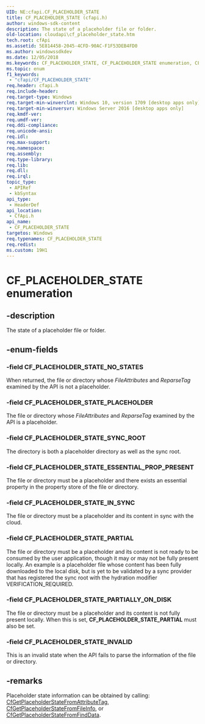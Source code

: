 ```yaml
---
UID: NE:cfapi.CF_PLACEHOLDER_STATE
title: CF_PLACEHOLDER_STATE (cfapi.h)
author: windows-sdk-content
description: The state of a placeholder file or folder.
old-location: cloudapi\cf_placeholder_state.htm
tech.root: cfApi
ms.assetid: 5E814458-2045-4CFD-90AC-F1F53DEB4FD0
ms.author: windowssdkdev
ms.date: 12/05/2018
ms.keywords: CF_PLACEHOLDER_STATE, CF_PLACEHOLDER_STATE enumeration, CF_PLACEHOLDER_STATE_ESSENTIAL_PROP_PRESENT, CF_PLACEHOLDER_STATE_INVALID, CF_PLACEHOLDER_STATE_IN_SYNC, CF_PLACEHOLDER_STATE_NO_STATES, CF_PLACEHOLDER_STATE_PARTIAL, CF_PLACEHOLDER_STATE_PARTIALLY_ON_DISK, CF_PLACEHOLDER_STATE_PLACEHOLDER, CF_PLACEHOLDER_STATE_SYNC_ROOT, cfapi/CF_PLACEHOLDER_STATE, cfapi/CF_PLACEHOLDER_STATE_ESSENTIAL_PROP_PRESENT, cfapi/CF_PLACEHOLDER_STATE_INVALID, cfapi/CF_PLACEHOLDER_STATE_IN_SYNC, cfapi/CF_PLACEHOLDER_STATE_NO_STATES, cfapi/CF_PLACEHOLDER_STATE_PARTIAL, cfapi/CF_PLACEHOLDER_STATE_PARTIALLY_ON_DISK, cfapi/CF_PLACEHOLDER_STATE_PLACEHOLDER, cfapi/CF_PLACEHOLDER_STATE_SYNC_ROOT, cloudApi.cf_placeholder_state
ms.topic: enum
f1_keywords: 
 - "cfapi/CF_PLACEHOLDER_STATE"
req.header: cfapi.h
req.include-header: 
req.target-type: Windows
req.target-min-winverclnt: Windows 10, version 1709 [desktop apps only]
req.target-min-winversvr: Windows Server 2016 [desktop apps only]
req.kmdf-ver: 
req.umdf-ver: 
req.ddi-compliance: 
req.unicode-ansi: 
req.idl: 
req.max-support: 
req.namespace: 
req.assembly: 
req.type-library: 
req.lib: 
req.dll: 
req.irql: 
topic_type:
 - APIRef
 - kbSyntax
api_type:
 - HeaderDef
api_location:
 - CfApi.h
api_name:
 - CF_PLACEHOLDER_STATE
targetos: Windows
req.typenames: CF_PLACEHOLDER_STATE
req.redist: 
ms.custom: 19H1
---
```


# CF_PLACEHOLDER_STATE enumeration


## -description


The state of a placeholder file or folder.


## -enum-fields




### -field CF_PLACEHOLDER_STATE_NO_STATES

When returned, the file or directory whose <i>FileAttributes</i> and <i>ReparseTag</i> examined by the API is not a placeholder.


### -field CF_PLACEHOLDER_STATE_PLACEHOLDER

The file or directory whose <i>FileAttributes</i> and <i>ReparseTag</i> examined by the API is a placeholder.


### -field CF_PLACEHOLDER_STATE_SYNC_ROOT

The directory is both a placeholder directory as well as the sync root.


### -field CF_PLACEHOLDER_STATE_ESSENTIAL_PROP_PRESENT

The file or directory must be a placeholder and there exists an essential property in the property store of the file or directory.


### -field CF_PLACEHOLDER_STATE_IN_SYNC

The file or directory must be a placeholder and its content in sync with the cloud.


### -field CF_PLACEHOLDER_STATE_PARTIAL

The file or directory must be a placeholder and its content is not ready to be consumed by the user application, though it may or may not be fully present locally. An example is a placeholder file whose content has been fully downloaded to the local disk, but is yet to be validated by a sync provider that has registered the sync root with the hydration modifier VERIFICATION_REQUIRED.


### -field CF_PLACEHOLDER_STATE_PARTIALLY_ON_DISK

The file or directory must be a placeholder and its content is not fully present locally. When this is set, <b>CF_PLACEHOLDER_STATE_PARTIAL</b> must also be set.


### -field CF_PLACEHOLDER_STATE_INVALID

This is an invalid state when the API fails to parse the information of the file or directory.


## -remarks



Placeholder state information can be obtained by calling: <a href="https://docs.microsoft.com/windows/desktop/api/cfapi/nf-cfapi-cfgetplaceholderstatefromattributetag">CfGetPlaceholderStateFromAttributeTag</a>, <a href="https://docs.microsoft.com/windows/desktop/api/cfapi/nf-cfapi-cfgetplaceholderstatefromfileinfo">CfGetPlaceholderStateFromFileInfo</a>, or <a href="https://docs.microsoft.com/windows/desktop/api/cfapi/nf-cfapi-cfgetplaceholderstatefromfinddata">CfGetPlaceholderStateFromFindData</a>.



